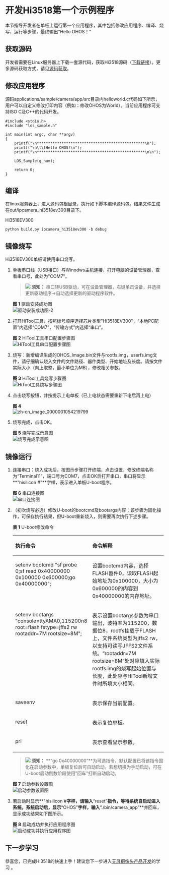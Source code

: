 # 开发Hi3518第一个示例程序<a name="ZH-CN_TOPIC_0000001053422339"></a>

本节指导开发者在单板上运行第一个应用程序，其中包括修改应用程序、编译、烧写、运行等步骤，最终输出“Hello OHOS！”

## 获取源码<a name="section1726092873119"></a>

开发者需要在Linux服务器上下载一套源代码，获取Hi3518源码（[下载链接](https://repo.huaweicloud.com/harmonyos/os/1.0/code-1.0.tar.gz)）。更多源码获取方式，请见[源码获取](../get-code/源码获取.md)。

## 修改应用程序<a name="s8efc1952ebfe4d1ea717182e108c29bb"></a>

源码applications/sample/camera/app/src目录内helloworld.c代码如下所示，用户可以自定义修改打印内容（例如：修改OHOS为World）。当前应用程序可支持ISO C及C++的代码开发。

```
#include <stdio.h>
#include "los_sample.h"

int main(int argc, char **argv)
{
    printf("\n************************************************\n");
    printf("\n\t\tHello OHOS!\n");
    printf("\n************************************************\n\n");

    LOS_Sample(g_num);

    return 0;
}
```

## 编译<a name="section234175193114"></a>

在linux服务器上，进入源码包根目录，执行如下脚本编译源码包。结果文件生成在out/ipcamera\_hi3518ev300目录下。

Hi3518EV300

```
python build.py ipcamera_hi3518ev300 -b debug
```

## 镜像烧写<a name="section13453727165513"></a>

Hi3518EV300单板请使用串口烧写。

1.  单板串口线（USB接口）与Winodws主机连接，打开电脑的设备管理器，查看串口号，此处为"COM7"。

    >![](public_sys-resources/icon-notice.gif) **须知：** 
    >串口转USB驱动，可在设备管理器，右键单击设备，并选择更新驱动程序-\>自动选择更新的驱动程序软件。

    **图 1**  驱动安装成功图<a name="fig44731317340"></a>  
    ![](figures/驱动安装成功图-2.png "驱动安装成功图-2")

2.  打开HiTool工具，按照标号顺序选择芯片类型"Hi3518EV300"，“本地PC配置”内选择“COM7”，“传输方式”内选择“串口”。

    **图 2**  HiTool工具串口配置步骤图<a name="fig39175210590"></a>  
    ![](figures/HiTool工具串口配置步骤图.png "HiTool工具串口配置步骤图")

3.  烧写：新增编译生成的OHOS\_Image.bin文件与rootfs.img，userfs.img文件，请仔细确认烧入文件的文件路径、器件类型、开始地址及长度。请按文件实际大小（向上取整，最小单位为MB），修改相关参数。

    **图 3**  HiTool工具烧写步骤图<a name="fig86613431218"></a>  
    ![](figures/HiTool工具烧写步骤图.png "HiTool工具烧写步骤图")

4.  点击烧写按钮，并按提示上电单板（已上电状态需要重新下电后再上电）

    **图 4** <a name="fig25501252753"></a>  
    ![](figures/zh-cn_image_0000001054219799.png "zh-cn_image_0000001054219799")

5.  烧写完成，点击OK。

    **图 5**  烧写完成示意图<a name="fig1527452663210"></a>  
    ![](figures/烧写完成示意图.png "烧写完成示意图")


## 镜像运行<a name="section62131033183710"></a>

1.  连接串口：烧入成功后，按图示步骤打开终端，点击设置，修改终端名称为“Terminal11”，端口号为COM7，点击OK后打开串口，串口将显示**"hisilicon \#"**字样，表示进入单板U-boot程序。

    **图 6**  串口连接图<a name="fig197461744191012"></a>  
    ![](figures/串口连接图.png "串口连接图")

2.  （初次烧写必选）修改U-boot的bootcmd及bootargs内容：该步骤为固化操作，可保存执行结果，但U-boot重新烧入，则需要再次执行下述步骤。

    **表 1**  U-boot修改命令

    <a name="table1336762011222"></a>
    <table><thead align="left"><tr id="row193681920182219"><th class="cellrowborder" valign="top" width="50%" id="mcps1.2.3.1.1"><p id="p3368202016229"><a name="p3368202016229"></a><a name="p3368202016229"></a>执行命令</p>
    </th>
    <th class="cellrowborder" valign="top" width="50%" id="mcps1.2.3.1.2"><p id="p936812052217"><a name="p936812052217"></a><a name="p936812052217"></a>命令解释</p>
    </th>
    </tr>
    </thead>
    <tbody><tr id="row10368142032210"><td class="cellrowborder" valign="top" width="50%" headers="mcps1.2.3.1.1 "><p id="p1636882092214"><a name="p1636882092214"></a><a name="p1636882092214"></a>setenv bootcmd "sf probe 0;sf read 0x40000000 0x100000 0x600000;go 0x40000000";</p>
    </td>
    <td class="cellrowborder" valign="top" width="50%" headers="mcps1.2.3.1.2 "><p id="p17368202082213"><a name="p17368202082213"></a><a name="p17368202082213"></a>设置bootcmd内容，选择FLASH器件0，读取FLASH起始地址为0x100000，大小为0x600000的内容到0x40000000的内存地址。</p>
    </td>
    </tr>
    <tr id="row136814209227"><td class="cellrowborder" valign="top" width="50%" headers="mcps1.2.3.1.1 "><p id="p234414019231"><a name="p234414019231"></a><a name="p234414019231"></a>setenv bootargs "console=ttyAMA0,115200n8 root=flash fstype=jffs2 rw rootaddr=7M rootsize=8M";</p>
    </td>
    <td class="cellrowborder" valign="top" width="50%" headers="mcps1.2.3.1.2 "><p id="p10368102010223"><a name="p10368102010223"></a><a name="p10368102010223"></a>表示设置bootargs参数为串口输出，波特率为115200，数据位8，rootfs挂载于FLASH上，文件系统类型为jffs2 rw，以支持可读写JFFS2文件系统。“rootaddr=7M rootsize=8M”处对应填入实际rootfs.img的烧写起始位置与长度，此处应与HiTool新增文件时所填大小相同。</p>
    </td>
    </tr>
    <tr id="row2368120112219"><td class="cellrowborder" valign="top" width="50%" headers="mcps1.2.3.1.1 "><p id="p20368142072217"><a name="p20368142072217"></a><a name="p20368142072217"></a>saveenv</p>
    </td>
    <td class="cellrowborder" valign="top" width="50%" headers="mcps1.2.3.1.2 "><p id="p19368102020220"><a name="p19368102020220"></a><a name="p19368102020220"></a>表示保存当前配置。</p>
    </td>
    </tr>
    <tr id="row63689205220"><td class="cellrowborder" valign="top" width="50%" headers="mcps1.2.3.1.1 "><p id="p3368162015223"><a name="p3368162015223"></a><a name="p3368162015223"></a>reset</p>
    </td>
    <td class="cellrowborder" valign="top" width="50%" headers="mcps1.2.3.1.2 "><p id="p23681820182217"><a name="p23681820182217"></a><a name="p23681820182217"></a>表示复位单板。</p>
    </td>
    </tr>
    <tr id="row346253519253"><td class="cellrowborder" valign="top" width="50%" headers="mcps1.2.3.1.1 "><p id="p16462113512251"><a name="p16462113512251"></a><a name="p16462113512251"></a>pri</p>
    </td>
    <td class="cellrowborder" valign="top" width="50%" headers="mcps1.2.3.1.2 "><p id="p3462335152514"><a name="p3462335152514"></a><a name="p3462335152514"></a>表示查看显示参数。</p>
    </td>
    </tr>
    </tbody>
    </table>

    >![](public_sys-resources/icon-notice.gif) **须知：** 
    >**“go 0x40000000”**为可选指令，默认配置已将该指令固化在启动参数中，单板复位后可自动启动。若想切换为手动启动，可在U-boot启动倒数阶段使用"回车"打断自动启动。

    **图 7**  启动参数设置图<a name="fig11101652163517"></a>  
    ![](figures/启动参数设置图.png "启动参数设置图")

3.  若启动时显示**"hisilicon \#**字样，请输入**“reset”**指令，等待系统自启动进入系统，系统启动后，显示**“OHOS”**字样，输入**”./bin/camera\_app”**并回车，显示成功结果如下图所示。

    **图 8**  启动成功并执行应用程序图<a name="fig11838403383"></a>  
    ![](figures/启动成功并执行应用程序图.png "启动成功并执行应用程序图")


## 下一步学习<a name="section9712145420182"></a>

恭喜您，已完成Hi3518的快速上手！建议您下一步进入[无屏摄像头产品开发](../guide/摄像头控制.md)的学习 。

